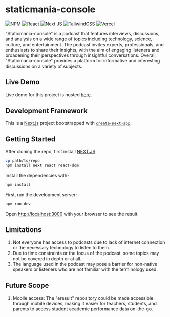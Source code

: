 # staticmania-console

![NPM](https://img.shields.io/badge/NPM-%23CB3837.svg?style=for-the-badge&logo=npm&logoColor=white) ![React](https://img.shields.io/badge/react-%2320232a.svg?style=for-the-badge&logo=react&logoColor=%2361DAFB) ![Next JS](https://img.shields.io/badge/Next-black?style=for-the-badge&logo=next.js&logoColor=white) ![TailwindCSS](https://img.shields.io/badge/tailwindcss-%2338B2AC.svg?style=for-the-badge&logo=tailwind-css&logoColor=white) ![Vercel](https://img.shields.io/badge/vercel-%23000000.svg?style=for-the-badge&logo=vercel&logoColor=white)

"Staticmania-console" is a podcast that features interviews, discussions, and analysis on a wide range of topics including technology, science, culture, and entertainment. The podcast invites experts, professionals, and enthusiasts to share their insights, with the aim of engaging listeners and broadening their perspectives through insightful conversations. Overall, "Staticmania-console" provides a platform for informative and interesting discussions on a variety of subjects.

## Live Demo

Live demo for this project is hosted [here](https://staticmania-console.vercel.app/).

## Development Framework

This is a [Next.js](https://nextjs.org/) project bootstrapped with [`create-next-app`](https://github.com/vercel/next.js/tree/canary/packages/create-next-app).

## Getting Started

After cloning the repo, first install [NEXT.JS](https://nextjs.org/docs/getting-started).

```bash
cp path/to/repo
npm install next react react-dom
```

Install the dependencies with-

```bash
npm install
```

First, run the development server:

```bash
npm run dev
```

Open [http://localhost:3000](http://localhost:3000) with your browser to see the result.

## Limitations

1. Not everyone has access to podcasts due to lack of internet connection or the necessary technology to listen to them.
2. Due to time constraints or the focus of the podcast, some topics may not be covered in depth or at all.
3. The language used in the podcast may pose a barrier for non-native speakers or listeners who are not familiar with the terminology used.

## Future Scope

1. Mobile access: The "eresult" repository could be made accessible through mobile devices, making it easier for teachers, students, and parents to access student academic performance data on-the-go.

